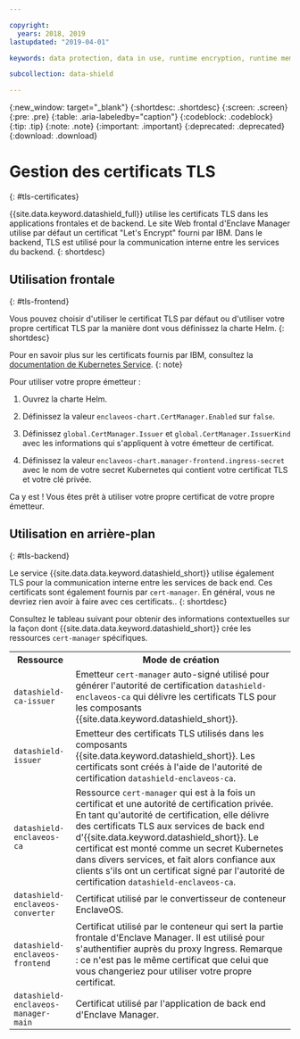 ```yaml
---

copyright:
  years: 2018, 2019
lastupdated: "2019-04-01"

keywords: data protection, data in use, runtime encryption, runtime memory encryption, encrypted memory, intel sgx, software guard extensions, fortanix runtime encryption

subcollection: data-shield

---
```


{:new_window: target="_blank"}
{:shortdesc: .shortdesc}
{:screen: .screen}
{:pre: .pre}
{:table: .aria-labeledby="caption"}
{:codeblock: .codeblock}
{:tip: .tip}
{:note: .note}
{:important: .important}
{:deprecated: .deprecated}
{:download: .download}



# Gestion des certificats TLS
{: #tls-certificates}

{{site.data.keyword.datashield_full}} utilise les certificats TLS dans les applications frontales et de backend. Le site Web frontal d'Enclave Manager utilise par défaut un certificat "Let's Encrypt" fourni par IBM. Dans le backend, TLS est utilisé pour la communication interne entre les services du backend.
{: shortdesc}


## Utilisation frontale
{: #tls-frontend}

Vous pouvez choisir d'utiliser le certificat TLS par défaut ou d'utiliser votre propre certificat TLS par la manière dont vous définissez la charte Helm.
{: shortdesc}

Pour en savoir plus sur les certificats fournis par IBM, consultez la [documentation de Kubernetes Service](/docs/containers?topic=containers-ingress#ingress_expose_public).
{: note}

Pour utiliser votre propre émetteur :

1. Ouvrez la charte Helm.

2. Définissez la valeur `enclaveos-chart.CertManager.Enabled` sur `false`.

3. Définissez `global.CertManager.Issuer` et `global.CertManager.IssuerKind` avec les informations qui s'appliquent à votre émetteur de certificat.

4. Définissez la valeur `enclaveos-chart.manager-frontend.ingress-secret` avec le nom de votre secret Kubernetes qui contient votre certificat TLS et votre clé privée.

Ca y est ! Vous êtes prêt à utiliser votre propre certificat de votre propre émetteur. 



## Utilisation en arrière-plan
{: #tls-backend}

Le service {{site.data.data.keyword.datashield_short}} utilise également TLS pour la communication interne entre les services de back end. Ces certificats sont également fournis par `cert-manager`. En général, vous ne devriez rien avoir à faire avec ces certificats..
{: shortdesc}

Consultez le tableau suivant pour obtenir des informations contextuelles sur la façon dont {{site.data.data.keyword.datashield_short}} crée les ressources `cert-manager` spécifiques.

<table>
    <tr>
        <th>Ressource</th>
        <th>Mode de création</th>
    </tr>
    <tr>
        <td><code>datashield-ca-issuer</code></td>
        <td>Emetteur <code>cert-manager</code> auto-signé utilisé pour générer l'autorité de certification <code>datashield-enclaveos-ca</code> qui délivre les certificats TLS pour les composants {{site.data.keyword.datashield_short}}.</td>
    </tr>
    <tr>
        <td><code>datashield-issuer</code></td>
        <td>Emetteur des certificats TLS utilisés dans les composants {{site.data.keyword.datashield_short}}. Les certificats sont créés à l'aide de l'autorité de certification <code>datashield-enclaveos-ca</code>.</td>
    </tr>
    <tr>
        <td><code>datashield-enclaveos-ca</code></td>
        <td>Ressource <code>cert-manager</code> qui est à la fois un certificat et une autorité de certification privée. En tant qu'autorité de certification, elle délivre des certificats TLS aux services de back end d'{{site.data.keyword.datashield_short}}. Le certificat est monté comme un secret Kubernetes dans divers services, et fait alors confiance aux clients s'ils ont un certificat signé par l'autorité de certification <code>datashield-enclaveos-ca</code>.</td>
    </tr>
    <tr>
        <td><code>datashield-enclaveos-converter</code></td>
        <td>Certificat utilisé par le convertisseur de conteneur EnclaveOS.</td>
    </tr>
    <tr>
        <td><code>datashield-enclaveos-frontend</code></td>
        <td>Certificat utilisé par le conteneur qui sert la partie frontale d'Enclave Manager. Il est utilisé pour s'authentifier auprès du proxy Ingress. Remarque : ce n'est pas le même certificat que celui que vous changeriez pour utiliser votre propre certificat.</td>
    </tr>
    <tr>
        <td><code>datashield-enclaveos-manager-main</code></td>
        <td>Certificat utilisé par l'application de back end d'Enclave Manager.</td>
    </tr>
</table>


<!---## Disabling cert-manager
{: #tls-disable-cert-manager}

You can choose to disable `cert-manager` entirely and configure your certificates manually for the Enclave Manager backend services. To do so, set the Helm value `global.CertManager.Enabled` to `false`.--->

